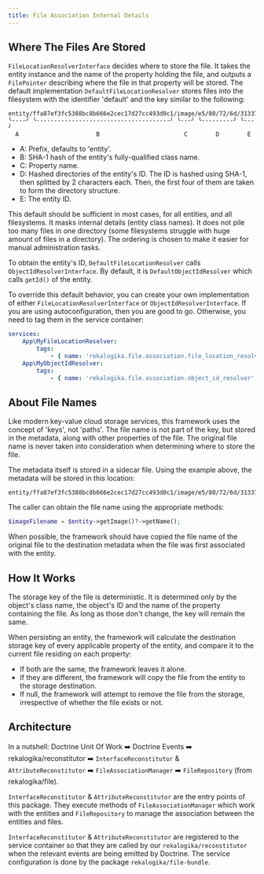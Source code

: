 ```yaml
---
title: File Association Internal Details
---
```


## Where The Files Are Stored

`FileLocationResolverInterface` decides where to store the file. It takes the
entity instance and the name of the property holding the file, and outputs a
`FilePointer` describing where the file in that property will be stored. The
default implementation `DefaultFileLocationResolver` stores files into the
filesystem with the identifier 'default' and the key similar to the following:

```
entity/ffa87ef3fc5388bc8b666e2cec17d27cc493d0c1/image/e5/80/72/6d/31337
╰----╯ ╰--------------------------------------╯ ╰---╯ ╰---------╯ ╰---╯
  A                      B                        C        D        E
```

* A: Prefix, defaults to 'entity'.
* B: SHA-1 hash of the entity's fully-qualified class name.
* C: Property name.
* D: Hashed directories of the entity's ID. The ID is hashed using SHA-1, then
  splitted by 2 characters each. Then, the first four of them are taken to form
  the directory structure.
* E: The entity ID.

This default should be sufficient in most cases, for all entities, and all
filesystems. It masks internal details (entity class names). It does not pile
too many files in one directory (some filesystems struggle with huge amount of
files in a directory). The ordering is chosen to make it easier for manual
administration tasks.

To obtain the entity's ID, `DefaultFileLocationResolver` calls
`ObjectIdResolverInterface`. By default, it is `DefaultObjectIdResolver` which
calls `getId()` of the entity.

To override this default behavior, you can create your own implementation of
either `FileLocationResolverInterface` or `ObjectIdResolverInterface`. If you
are using autoconfiguration, then you are good to go. Otherwise, you need to
tag them in the service container:

```yaml
services:
    App\MyFileLocationResolver:
        tags:
            - { name: 'rekalogika.file.association.file_location_resolver' }
    App\MyObjectIdResolver:
        tags:
            - { name: 'rekalogika.file.association.object_id_resolver' }
```

## About File Names

Like modern key-value cloud storage services, this framework uses the concept of
'keys', not 'paths'. The file name is not part of the key, but stored in the
metadata, along with other properties of the file. The original file name is
never taken into consideration when determining where to store the file.

The metadata itself is stored in a sidecar file. Using the example above, the
metadata will be stored in this location:

```
entity/ffa87ef3fc5388bc8b666e2cec17d27cc493d0c1/image/e5/80/72/6d/31337.metadata
```

The caller can obtain the file name using the appropriate methods:

```php
$imageFilename = $entity->getImage()?->getName();
```

When possible, the framework should have copied the file name of the original
file to the destination metadata when the file was first associated with the
entity.

## How It Works

The storage key of the file is deterministic. It is determined only by the
object's class name, the object's ID and the name of the property containing the
file. As long as those don't change, the key will remain the same.

When persisting an entity, the framework will calculate the destination storage
key of every applicable property of the entity, and compare it to the current
file residing on each property:

* If both are the same, the framework leaves it alone.
* If they are different, the framework will copy the file from the entity to the
  storage destination.
* If null, the framework will attempt to remove the file from the storage,
  irrespective of whether the file exists or not.

## Architecture

In a nutshell: Doctrine Unit Of Work ➡️ Doctrine Events ➡️
rekalogika/reconstitutor ➡️ `InterfaceReconstitutor` & `AttributeReconstitutor`
➡️ `FileAssociationManager` ➡️ `FileRepository` (from rekalogika/file).

`InterfaceReconstitutor` & `AttributeReconstitutor` are the entry points of this
package. They execute methods of `FileAssociationManager` which work with the
entities and `FileRepository` to manage the association between the entities and
files.

`InterfaceReconstitutor` & `AttributeReconstitutor` are registered to the
service container so that they are called by our `rekalogika/reconstitutor` when
the relevant events are being emitted by Doctrine. The service configuration is
done by the package `rekalogika/file-bundle`.
